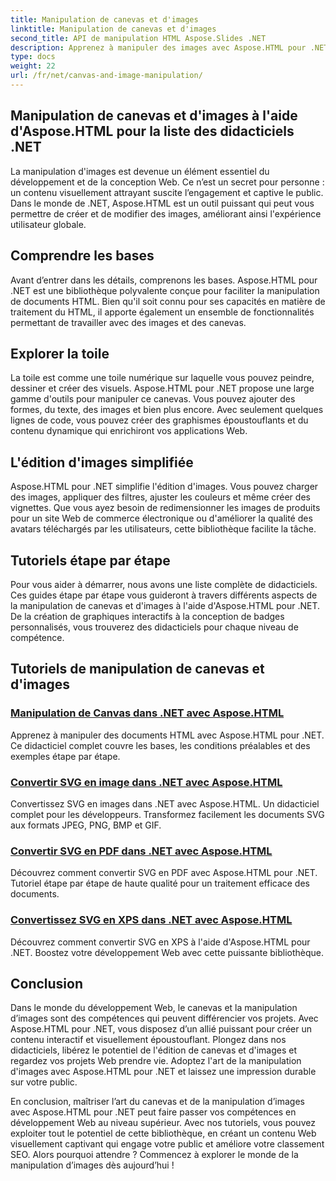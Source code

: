 ```yaml
---
title: Manipulation de canevas et d'images
linktitle: Manipulation de canevas et d'images
second_title: API de manipulation HTML Aspose.Slides .NET
description: Apprenez à manipuler des images avec Aspose.HTML pour .NET grâce à des didacticiels étape par étape. Découvrez la puissance du canevas et de l’édition d’images.
type: docs
weight: 22
url: /fr/net/canvas-and-image-manipulation/
---
```


## Manipulation de canevas et d'images à l'aide d'Aspose.HTML pour la liste des didacticiels .NET

La manipulation d'images est devenue un élément essentiel du développement et de la conception Web. Ce n’est un secret pour personne : un contenu visuellement attrayant suscite l’engagement et captive le public. Dans le monde de .NET, Aspose.HTML est un outil puissant qui peut vous permettre de créer et de modifier des images, améliorant ainsi l'expérience utilisateur globale.

## Comprendre les bases

Avant d’entrer dans les détails, comprenons les bases. Aspose.HTML pour .NET est une bibliothèque polyvalente conçue pour faciliter la manipulation de documents HTML. Bien qu'il soit connu pour ses capacités en matière de traitement du HTML, il apporte également un ensemble de fonctionnalités permettant de travailler avec des images et des canevas.

## Explorer la toile

La toile est comme une toile numérique sur laquelle vous pouvez peindre, dessiner et créer des visuels. Aspose.HTML pour .NET propose une large gamme d'outils pour manipuler ce canevas. Vous pouvez ajouter des formes, du texte, des images et bien plus encore. Avec seulement quelques lignes de code, vous pouvez créer des graphismes époustouflants et du contenu dynamique qui enrichiront vos applications Web.

## L'édition d'images simplifiée

Aspose.HTML pour .NET simplifie l'édition d'images. Vous pouvez charger des images, appliquer des filtres, ajuster les couleurs et même créer des vignettes. Que vous ayez besoin de redimensionner les images de produits pour un site Web de commerce électronique ou d'améliorer la qualité des avatars téléchargés par les utilisateurs, cette bibliothèque facilite la tâche.

## Tutoriels étape par étape

Pour vous aider à démarrer, nous avons une liste complète de didacticiels. Ces guides étape par étape vous guideront à travers différents aspects de la manipulation de canevas et d'images à l'aide d'Aspose.HTML pour .NET. De la création de graphiques interactifs à la conception de badges personnalisés, vous trouverez des didacticiels pour chaque niveau de compétence.

## Tutoriels de manipulation de canevas et d'images
### [Manipulation de Canvas dans .NET avec Aspose.HTML](./manipulating-canvas/)
Apprenez à manipuler des documents HTML avec Aspose.HTML pour .NET. Ce didacticiel complet couvre les bases, les conditions préalables et des exemples étape par étape.
### [Convertir SVG en image dans .NET avec Aspose.HTML](./convert-svg-to-image/)
Convertissez SVG en images dans .NET avec Aspose.HTML. Un didacticiel complet pour les développeurs. Transformez facilement les documents SVG aux formats JPEG, PNG, BMP et GIF.
### [Convertir SVG en PDF dans .NET avec Aspose.HTML](./convert-svg-to-pdf/)
Découvrez comment convertir SVG en PDF avec Aspose.HTML pour .NET. Tutoriel étape par étape de haute qualité pour un traitement efficace des documents.
### [Convertissez SVG en XPS dans .NET avec Aspose.HTML](./convert-svg-to-xps/)
Découvrez comment convertir SVG en XPS à l'aide d'Aspose.HTML pour .NET. Boostez votre développement Web avec cette puissante bibliothèque.

## Conclusion

Dans le monde du développement Web, le canevas et la manipulation d’images sont des compétences qui peuvent différencier vos projets. Avec Aspose.HTML pour .NET, vous disposez d’un allié puissant pour créer un contenu interactif et visuellement époustouflant. Plongez dans nos didacticiels, libérez le potentiel de l'édition de canevas et d'images et regardez vos projets Web prendre vie. Adoptez l'art de la manipulation d'images avec Aspose.HTML pour .NET et laissez une impression durable sur votre public.

En conclusion, maîtriser l’art du canevas et de la manipulation d’images avec Aspose.HTML pour .NET peut faire passer vos compétences en développement Web au niveau supérieur. Avec nos tutoriels, vous pouvez exploiter tout le potentiel de cette bibliothèque, en créant un contenu Web visuellement captivant qui engage votre public et améliore votre classement SEO. Alors pourquoi attendre ? Commencez à explorer le monde de la manipulation d’images dès aujourd’hui !
